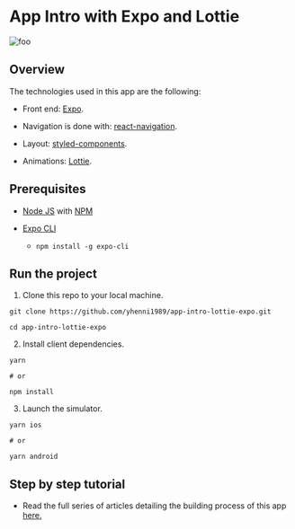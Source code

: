 # App Intro with Expo and Lottie

![foo](https://user-images.githubusercontent.com/26605247/70745742-63455780-1d1c-11ea-9bd8-6aeeca8a9439.gif)

## Overview

The technologies used in this app are the following:

* Front end: [Expo](https://docs.expo.io/versions/latest/workflow/expo-cli/).

* Navigation is done with: [react-navigation](https://reactnavigation.org/).

* Layout: [styled-components](https://www.styled-components.com/).

* Animations: [Lottie](https://github.com/react-native-community/lottie-react-native).

## Prerequisites

* [Node JS](https://nodejs.org/en/download/) with [NPM](https://docs.npmjs.com/downloading-and-installing-node-js-and-npm)

* [Expo CLI](https://docs.expo.io/versions/latest/workflow/expo-cli/)
  * `npm install -g expo-cli`
  
## Run the project

1. Clone this repo to your local machine.

```
git clone https://github.com/yhenni1989/app-intro-lottie-expo.git

cd app-intro-lottie-expo
```

2. Install client dependencies.

```
yarn

# or

npm install
```

3. Launch the simulator.

```
yarn ios

# or

yarn android
```

## Step by step tutorial

* Read the full series of articles detailing the building process of this app [here.](https://medium.com/@henni1989younes/app-intro-with-react-native-expo-and-airbnb-lottie-668af1dbe401)
